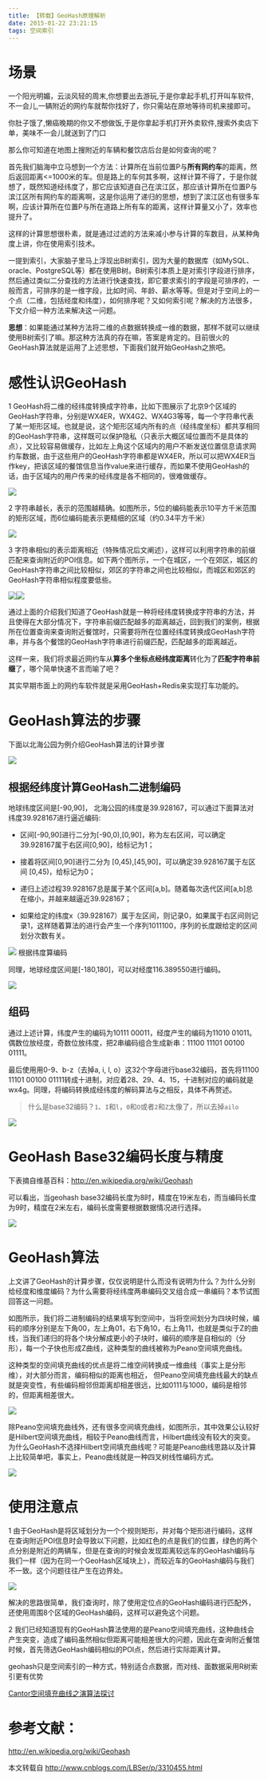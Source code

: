 ```yaml
---
title: 【转载】GeoHash原理解析
date: 2015-01-22 23:21:15
tags: 空间索引
---
```


# 场景
一个阳光明媚，云淡风轻的周末,你想要出去游玩,于是你拿起手机,打开叫车软件,不一会儿,一辆附近的网约车就帮你找好了，你只需站在原地等待司机来接即可。 

你肚子饿了,懒癌晚期的你又不想做饭,于是你拿起手机打开外卖软件,搜索外卖店下单，美味不一会儿就送到了门口

那么你可知道在地图上搜附近的车辆和餐饮店后台是如何查询的呢？

首先我们脑海中立马想到一个方法：计算所在当前位置P与**所有网约车**的距离，然后返回距离<=1000米的车。但是路上的车何其多啊，这样计算不得了，于是你就想了，既然知道经纬度了，那它应该知道自己在滨江区，那应该计算所在位置P与滨江区所有网约车的距离啊，这是你运用了递归的思想，想到了滨江区也有很多车啊，应该计算所在位置P与所在道路上所有车的距离，这样计算量又小了，效率也提升了。

这样的计算思想很朴素，就是通过过滤的方法来减小参与计算的车数目，从某种角度上讲，你在使用索引技术。  

一提到索引，大家脑子里马上浮现出B树索引，因为大量的数据库（如MySQL、oracle、PostgreSQL等）都在使用B树。B树索引本质上是对索引字段进行排序，然后通过类似二分查找的方法进行快速查找，即它要求索引的字段是可排序的，一般而言，可排序的是一维字段，比如时间、年龄、薪水等等。但是对于空间上的一个点（二维，包括经度和纬度），如何排序呢？又如何索引呢？解决的方法很多，下文介绍一种方法来解决这一问题。  

**思想**：如果能通过某种方法将二维的点数据转换成一维的数据，那样不就可以继续使用B树索引了嘛。那这种方法真的存在嘛，答案是肯定的。目前很火的GeoHash算法就是运用了上述思想，下面我们就开始GeoHash之旅吧。  

# 感性认识GeoHash

1 GeoHash将二维的经纬度转换成字符串，比如下图展示了北京9个区域的GeoHash字符串，分别是WX4ER，WX4G2、WX4G3等等，每一个字符串代表了某一矩形区域。也就是说，这个矩形区域内所有的点（经纬度坐标）都共享相同的GeoHash字符串，这样既可以保护隐私（只表示大概区域位置而不是具体的点），又比较容易做缓存，比如左上角这个区域内的用户不断发送位置信息请求网约车数据，由于这些用户的GeoHash字符串都是WX4ER，所以可以把WX4ER当作key，把该区域的餐馆信息当作value来进行缓存，而如果不使用GeoHash的话，由于区域内的用户传来的经纬度是各不相同的，很难做缓存。 

![](1.png)   

2 字符串越长，表示的范围越精确。如图所示，5位的编码能表示10平方千米范围的矩形区域，而6位编码能表示更精细的区域（约0.34平方千米）

![](2.png) 

3 字符串相似的表示距离相近（特殊情况后文阐述），这样可以利用字符串的前缀匹配来查询附近的POI信息。如下两个图所示，一个在城区，一个在郊区，城区的GeoHash字符串之间比较相似，郊区的字符串之间也比较相似，而城区和郊区的GeoHash字符串相似程度要低些。  

![](3.png)![](4.png)   

通过上面的介绍我们知道了GeoHash就是一种将经纬度转换成字符串的方法，并且使得在大部分情况下，字符串前缀匹配越多的距离越近，回到我们的案例，根据所在位置查询来查询附近餐馆时，只需要将所在位置经纬度转换成GeoHash字符串，并与各个餐馆的GeoHash字符串进行前缀匹配，匹配越多的距离越近。



这样一来，我们将求最近网约车从**算多个坐标点经纬度距离**转化为了**匹配字符串前缀**了，哪个简单快速不言而喻了吧？ 

其实早期市面上的网约车软件就是采用GeoHash+Redis来实现打车功能的。




# GeoHash算法的步骤

下面以北海公园为例介绍GeoHash算法的计算步骤 

![](5.png) 

## 根据经纬度计算GeoHash二进制编码
地球纬度区间是[-90,90]， 北海公园的纬度是39.928167，可以通过下面算法对纬度39.928167进行逼近编码:

* 区间[-90,90]进行二分为[-90,0),[0,90]，称为左右区间，可以确定39.928167属于右区间[0,90]，给标记为1；

* 接着将区间[0,90]进行二分为 [0,45),[45,90]，可以确定39.928167属于左区间 [0,45)，给标记为0；

* 递归上述过程39.928167总是属于某个区间[a,b]。随着每次迭代区间[a,b]总在缩小，并越来越逼近39.928167；

* 如果给定的纬度x（39.928167）属于左区间，则记录0，如果属于右区间则记录1，这样随着算法的进行会产生一个序列1011100，序列的长度跟给定的区间划分次数有关。

![](6.png) 
根据纬度算编码   

同理，地球经度区间是[-180,180]，可以对经度116.389550进行编码。

![](7.png) 

## 组码

通过上述计算，纬度产生的编码为10111 00011，经度产生的编码为11010 01011。偶数位放经度，奇数位放纬度，把2串编码组合生成新串：11100 11101 00100 01111。

最后使用用0-9、b-z（去掉a, i, l, o）这32个字母进行base32编码，首先将11100 11101 00100 01111转成十进制，对应着28、29、4、15，十进制对应的编码就是wx4g。同理，将编码转换成经纬度的解码算法与之相反，具体不再赘述。

>什么是base32编码？`1`、`I`和`l`，`0`和`O`或者`2`和`Z`太像了，所以去掉`ailo`

![](8.png) 

# GeoHash Base32编码长度与精度
下表摘自维基百科：http://en.wikipedia.org/wiki/Geohash  

可以看出，当geohash base32编码长度为8时，精度在19米左右，而当编码长度为9时，精度在2米左右，编码长度需要根据数据情况进行选择。

![](9.png) 




# GeoHash算法

上文讲了GeoHash的计算步骤，仅仅说明是什么而没有说明为什么？为什么分别给经度和维度编码？为什么需要将经纬度两串编码交叉组合成一串编码？本节试图回答这一问题。

如图所示，我们将二进制编码的结果填写到空间中，当将空间划分为四块时候，编码的顺序分别是左下角00，左上角01，右下角10，右上角11，也就是类似于Z的曲线，当我们递归的将各个块分解成更小的子块时，编码的顺序是自相似的（分形），每一个子快也形成Z曲线，这种类型的曲线被称为Peano空间填充曲线。

这种类型的空间填充曲线的优点是将二维空间转换成一维曲线（事实上是分形维），对大部分而言，编码相似的距离也相近， 但Peano空间填充曲线最大的缺点就是突变性，有些编码相邻但距离却相差很远，比如0111与1000，编码是相邻的，但距离相差很大。  

![](10.png)  


除Peano空间填充曲线外，还有很多空间填充曲线，如图所示，其中效果公认较好是Hilbert空间填充曲线，相较于Peano曲线而言，Hilbert曲线没有较大的突变。为什么GeoHash不选择Hilbert空间填充曲线呢？可能是Peano曲线思路以及计算上比较简单吧，事实上，Peano曲线就是一种四叉树线性编码方式。  

![](11.png) 

# 使用注意点

1 由于GeoHash是将区域划分为一个个规则矩形，并对每个矩形进行编码，这样在查询附近POI信息时会导致以下问题，比如红色的点是我们的位置，绿色的两个点分别是附近的两辆车，但是在查询的时候会发现距离较远车的GeoHash编码与我们一样（因为在同一个GeoHash区域块上），而较近车的GeoHash编码与我们不一致。这个问题往往产生在边界处。  

![](12.png) 

解决的思路很简单，我们查询时，除了使用定位点的GeoHash编码进行匹配外，还使用周围8个区域的GeoHash编码，这样可以避免这个问题。 

2 我们已经知道现有的GeoHash算法使用的是Peano空间填充曲线，这种曲线会产生突变，造成了编码虽然相似但距离可能相差很大的问题，因此在查询附近餐馆时候，首先筛选GeoHash编码相似的POI点，然后进行实际距离计算。 

geohash只是空间索引的一种方式，特别适合点数据，而对线、面数据采用R树索引更有优势



[Cantor空间填充曲线之演算法探讨](Cantor空间填充曲线之演算法探讨.pdf)  

# 参考文献：

http://en.wikipedia.org/wiki/Geohash

本文转载自 http://www.cnblogs.com/LBSer/p/3310455.html
